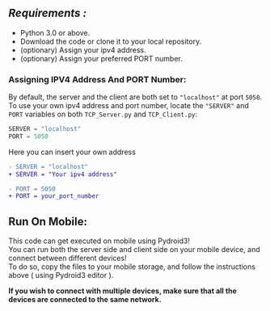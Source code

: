 ## *Requirements :*
* Python 3.0 or above.
* Download the code or clone it to your local repository.
* (optionary) Assign your ipv4 address.
* (optionary) Assign your preferred PORT number.

### Assigning IPV4 Address And PORT Number:
By default, the server and the client are both set to `"localhost"` at port `5050`.       
To use your own ipv4 address and port number, locate the `"SERVER"` and `PORT` variables on both `TCP_Server.py` and `TCP_Client.py`:
```python
SERVER = "localhost"
PORT = 5050
```
Here you can insert your own address

```diff
- SERVER = "localhost"
+ SERVER = "Your ipv4 address"

- PORT = 5050
+ PORT = your_port_number
```

## Run On Mobile:
This code can get executed on mobile using Pydroid3!    
You can run both the server side and client side on your mobile device, and connect between different devices!  
To do so, copy the files to your mobile storage, and follow the instructions above ( using Pydroid3 editor ).

**If you wish to connect with multiple devices, make sure that all the devices are connected to the same network.**
